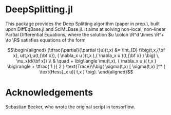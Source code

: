# DeepSplitting.jl

This package provides the Deep Splitting algorithm (paper in prep.), built upon DiffEqBase.jl and SciMLBase.jl.
It aims at solving non-local, non-linear Partial Differential Equations, where the solution $`u \colon \R^d \times \R^+ \to \R`$ satisfies equations of the form

```math
\begin{aligned}
  (\tfrac{\partial}{\partial t}u)(t,x)
  &=
  \int_{D} f\big(t,x,{\bf x}, u(t,x),u(t,{\bf x}), ( \nabla_x u )(t,x ),( \nabla_x u )(t,{\bf x} ) \big) \, \nu_x(d{\bf x}) \\
  & \quad + \big\langle \mu(t,x), ( \nabla_x u )( t,x ) \big\rangle + \tfrac{ 1 }{ 2 }
  \text{Trace}\!\big(
  \sigma(t,x) [ \sigma(t,x) ]^*
  ( \text{Hess}_x u)( t,x )
  \big).
\end{aligned}
```

# Acknowledgements
Sebastian Becker, who wrote the original script in tensorflow.
